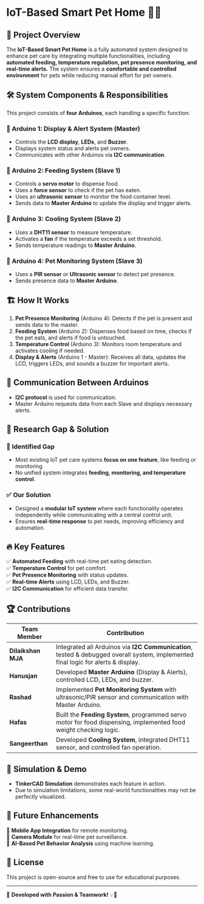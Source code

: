 # IoT-Based Smart Pet Home 🏡🐾

## 📌 Project Overview
The **IoT-Based Smart Pet Home** is a fully automated system designed to enhance pet care by integrating multiple functionalities, including **automated feeding, temperature regulation, pet presence monitoring, and real-time alerts.** The system ensures a **comfortable and controlled environment** for pets while reducing manual effort for pet owners.

## 🛠️ System Components & Responsibilities

This project consists of **four Arduinos**, each handling a specific function:

### **🔹 Arduino 1: Display & Alert System (Master)**
- Controls the **LCD display**, **LEDs**, and **Buzzer**.
- Displays system status and alerts pet owners.
- Communicates with other Arduinos via **I2C communication**.

### **🔹 Arduino 2: Feeding System (Slave 1)**
- Controls a **servo motor** to dispense food.
- Uses a **force sensor** to check if the pet has eaten.
- Uses an **ultrasonic sensor** to monitor the food container level.
- Sends data to **Master Arduino** to update the display and trigger alerts.

### **🔹 Arduino 3: Cooling System (Slave 2)**
- Uses a **DHT11 sensor** to measure temperature.
- Activates a **fan** if the temperature exceeds a set threshold.
- Sends temperature readings to **Master Arduino**.

### **🔹 Arduino 4: Pet Monitoring System (Slave 3)**
- Uses a **PIR sensor** or **Ultrasonic sensor** to detect pet presence.
- Sends presence data to **Master Arduino**.

## 🏗️ How It Works
1. **Pet Presence Monitoring** (Arduino 4): Detects if the pet is present and sends data to the master.
2. **Feeding System** (Arduino 2): Dispenses food based on time, checks if the pet eats, and alerts if food is untouched.
3. **Temperature Control** (Arduino 3): Monitors room temperature and activates cooling if needed.
4. **Display & Alerts** (Arduino 1 - Master): Receives all data, updates the LCD, triggers LEDs, and sounds a buzzer for important alerts.

## 🔄 Communication Between Arduinos
- **I2C protocol** is used for communication.
- Master Arduino requests data from each Slave and displays necessary alerts.

## 🔬 Research Gap & Solution
### **📌 Identified Gap**
- Most existing IoT pet care systems **focus on one feature**, like feeding or monitoring.
- No unified system integrates **feeding, monitoring, and temperature control**.

### **✅ Our Solution**
- Designed a **modular IoT system** where each functionality operates independently while communicating with a central control unit.
- Ensures **real-time response** to pet needs, improving efficiency and automation.

## 🔥 Key Features
✅ **Automated Feeding** with real-time pet eating detection.  
✅ **Temperature Control** for pet comfort.  
✅ **Pet Presence Monitoring** with status updates.  
✅ **Real-time Alerts** using LCD, LEDs, and Buzzer.  
✅ **I2C Communication** for efficient data transfer.  

## 🏆 Contributions
| Team Member    | Contribution |
|---------------|-------------|
| **Dilaikshan MJA**  | Integrated all Arduinos via **I2C Communication**, tested & debugged overall system, implemented final logic for alerts & display. |
| **Hanusjan**  | Developed **Master Arduino** (Display & Alerts), controlled LCD, LEDs, and buzzer. |
| **Rashad**  | Implemented **Pet Monitoring System** with ultrasonic/PIR sensor and communication with Master Arduino. |
| **Hafas**  | Built the **Feeding System**, programmed servo motor for food dispensing, implemented food weight checking logic. |
| **Sangeerthan**  | Developed **Cooling System**, integrated DHT11 sensor, and controlled fan operation. |

## 🚀 Simulation & Demo
- **TinkerCAD Simulation** demonstrates each feature in action.
- Due to simulation limitations, some real-world functionalities may not be perfectly visualized.

## 🔗 Future Enhancements
🔸 **Mobile App Integration** for remote monitoring.  
🔸 **Camera Module** for real-time pet surveillance.  
🔸 **AI-Based Pet Behavior Analysis** using machine learning.  

## 📜 License
This project is open-source and free to use for educational purposes.

---
🚀 **Developed with Passion & Teamwork!** 💡🎯
